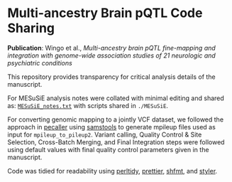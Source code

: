 # Multi-ancestry Brain pQTL Code Sharing

**Publication**: Wingo et al., _Multi-ancestry brain pQTL fine-mapping and
integration with genome-wide association studies of 21 neurologic and
psychiatric conditions_

This repository provides transparency for critical analysis details of the
manuscript.

For MESuSiE analysis notes were collated with minimal editing and shared as:
[`MESuSiE_notes.txt`](multi-MESuSiE_notes.txt) with scripts shared in
`./MESuSiE`.

For converting genomic mapping to a jointly VCF dataset, we followed the
approach in [pecaller](https://github.com/wingolab-org/pecaller) using
[samstools](https://www.htslib.org/) to generate mpileup files used as input for
`mpileup_to_pileup2`. Variant calling, Quality Control & Site Selection,
Cross-Batch Merging, and Final Integration steps were followed using default
values with final quality control parameters given in the manuscript.

Code was tidied for readability using
[perltidy](https://metacpan.org/pod/Code::TidyAll::Plugin::PerlTidy),
[prettier](https://prettier.io/), [shfmt](https://github.com/mvdan/sh), and
[styler](https://styler.r-lib.org/).
